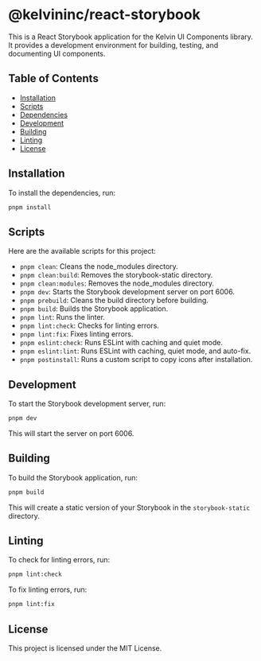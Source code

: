 # @kelvininc/react-storybook

This is a React Storybook application for the Kelvin UI Components library. It provides a development environment for building, testing, and documenting UI components.

## Table of Contents

-   [Installation](#installation)
-   [Scripts](#scripts)
-   [Dependencies](#dependencies)
-   [Development](#development)
-   [Building](#building)
-   [Linting](#linting)
-   [License](#license)

## Installation

To install the dependencies, run:

```sh
pnpm install
```

## Scripts

Here are the available scripts for this project:

-   `pnpm clean`: Cleans the node_modules directory.
-   `pnpm clean:build`: Removes the storybook-static directory.
-   `pnpm clean:modules`: Removes the node_modules directory.
-   `pnpm dev`: Starts the Storybook development server on port 6006.
-   `pnpm prebuild`: Cleans the build directory before building.
-   `pnpm build`: Builds the Storybook application.
-   `pnpm lint`: Runs the linter.
-   `pnpm lint:check`: Checks for linting errors.
-   `pnpm lint:fix`: Fixes linting errors.
-   `pnpm eslint:check`: Runs ESLint with caching and quiet mode.
-   `pnpm eslint:lint`: Runs ESLint with caching, quiet mode, and auto-fix.
-   `pnpm postinstall`: Runs a custom script to copy icons after installation.

## Development

To start the Storybook development server, run:

```sh
pnpm dev
```

This will start the server on port 6006.

## Building

To build the Storybook application, run:

```sh
pnpm build
```

This will create a static version of your Storybook in the `storybook-static` directory.

## Linting

To check for linting errors, run:

```sh
pnpm lint:check
```

To fix linting errors, run:

```sh
pnpm lint:fix
```

## License

This project is licensed under the MIT License.
